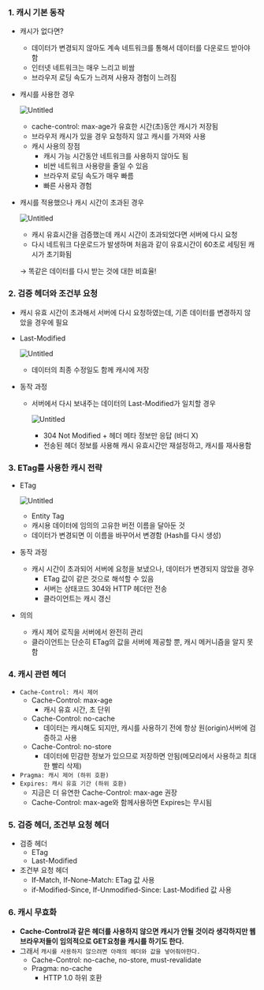 ### 1. 캐시 기본 동작

- 캐시가 없다면?
    - 데이터가 변경되지 않아도 계속 네트워크를 통해서 데이터를 다운로드 받아야 함
    - 인터넷 네트워크는 매우 느리고 비쌈
    - 브라우저 로딩 속도가 느려져 사용자 경험이 느려짐
- 캐시를 사용한 경우
    
    ![Untitled](https://s3-us-west-2.amazonaws.com/secure.notion-static.com/0e6a96e3-41ac-4da2-8175-8c146cbc423d/Untitled.png)
    
    - cache-control: max-age가 유효한 시간(초)동안 캐시가 저장됨
    - 브라우저 캐시가 있을 경우 요청하지 않고 캐시를 가져와 사용
    - 캐시 사용의 장점
        - 캐시 가능 시간동안 네트워크를 사용하지 않아도 됨
        - 비싼 네트워크 사용량을 줄일 수 있음
        - 브라우저 로딩 속도가 매우 빠름
        - 빠른 사용자 경험
- 캐시를 적용했으나 캐시 시간이 초과된 경우
    
    ![Untitled](https://s3-us-west-2.amazonaws.com/secure.notion-static.com/b4e70006-9089-4a3c-80a5-8f4d1470c275/Untitled.png)
    
    - 캐시 유효시간을 검증했는데 캐시 시간이 초과되었다면 서버에 다시 요청
    - 다시 네트워크 다운로드가 발생하며 처음과 같이 유효시간이 60초로 세팅된 캐시가 초기화됨
    
    → 똑같은 데이터를 다시 받는 것에 대한 비효율!
    

### 2. 검증 헤더와 조건부 요청

- 캐시 유효 시간이 초과해서 서버에 다시 요청하였는데, 기존 데이터를 변경하지 않았을 경우에 필요
- Last-Modified
    
    ![Untitled](https://s3-us-west-2.amazonaws.com/secure.notion-static.com/3e0eec3f-2e5d-4bc7-b659-24de24f9f1ef/Untitled.png)
    
    - 데이터의 최종 수정일도 함께 캐시에 저장
- 동작 과정
    - 서버에서 다시 보내주는 데이터의 Last-Modified가 일치할 경우
        
        ![Untitled](https://s3-us-west-2.amazonaws.com/secure.notion-static.com/8c3f27dc-d727-42c5-9373-76035d8ba7e9/Untitled.png)
        
        - 304 Not Modified + 헤더 메타 정보만 응답 (바디 X)
        - 전송된 헤더 정보를 사용해 캐시 유효시간만 재설정하고, 캐시를 재사용함

### 3. ETag를 사용한 캐시 전략

- ETag
    
    ![Untitled](https://s3-us-west-2.amazonaws.com/secure.notion-static.com/3034dcf3-9571-4f4b-a23a-2c852a55b66b/Untitled.png)
    
    - Entity Tag
    - 캐시용 데이터에 임의의 고유한 버전 이름을 달아둔 것
    - 데이터가 변경되면 이 이름을 바꾸어서 변경함 (Hash를 다시 생성)
- 동작 과정
    - 캐시 시간이 초과되어 서버에 요청을 보냈으나, 데이터가 변경되지 않았을 경우
        - ETag 값이 같은 것으로 해석할 수 있음
        - 서버는 상태코드 304와 HTTP 헤더만 전송
        - 클라이언트는 캐시 갱신
- 의의
    - 캐시 제어 로직을 서버에서 완전히 관리
    - 클라이언트는 단순히 ETag의 값을 서버에 제공할 뿐, 캐시 메커니즘을 알지 못함

### 4. 캐시 관련 헤더

- `Cache-Control: 캐시 제어`
    - Cache-Control: max-age
        - 캐시 유효 시간, 초 단위
    - Cache-Control: no-cache
        - 데이터는 캐시해도 되지만, 캐시를 사용하기 전에 항상 원(origin)서버에 검증하고 사용
    - Cache-Control: no-store
        - 데이터에 민감한 정보가 있으므로 저장하면 안됨(메모리에서 사용하고 최대한 빨리 삭제)
- `Pragma: 캐시 제어 (하위 호환)`
- `Expires: 캐시 유효 기간 (하위 호환)`
    - 지금은 더 유연한 Cache-Control: max-age 권장
    - Cache-Control: max-age와 함께사용하면 Expires는 무시됨

### 5. 검증 헤더, 조건부 요청 헤더

- 검증 헤더
    - ETag
    - Last-Modified
- 조건부 요청 헤더
    - If-Match, If-None-Match: ETag 값 사용
    - if-Modified-Since, If-Unmodified-Since: Last-Modified 값 사용

### 6. 캐시 무효화

- **Cache-Control과 같은 헤더를 사용하지 않으면 캐시가 안될 것이라 생각하지만 웹 브라우저들이 임의적으로 GET요청을 캐시를 하기도 한다.**
- 그래서 `캐시를 사용하지 않으려면 아래의 헤더와 값을 넣어줘야한다.`
    - Cache-Control: no-cache, no-store, must-revalidate
    - Pragma: no-cache
        - HTTP 1.0 하위 호환
